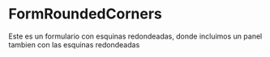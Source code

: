 # FormRoundedCorners

Este es un formulario con esquinas redondeadas, donde incluimos un panel tambien con las esquinas redondeadas
